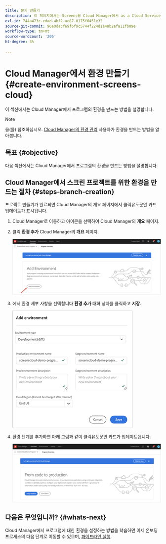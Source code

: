 ```yaml
---
title: 분기 만들기
description: 이 페이지에서는 Screens용 Cloud Manager에서 as a Cloud Service 분기를 만드는 방법에 대해 설명합니다.
exl-id: 744a473c-edad-4bf2-ae87-0175f6451e32
source-git-commit: 96a0dacf69f6f9c5744f224d1a48b2afa11fb09e
workflow-type: tm+mt
source-wordcount: '206'
ht-degree: 3%

---
```


# Cloud Manager에서 환경 만들기 {#create-environment-screens-cloud}

이 섹션에서는 Cloud Manager에서 프로그램의 환경을 만드는 방법을 설명합니다.

>[!NOTE]
>을(를) 참조하십시오. [Cloud Manager의 환경 관리](https://experienceleague.adobe.com/docs/experience-manager-cloud-service/implementing/using-cloud-manager/manage-environments.html?lang=en) 사용자가 환경을 만드는 방법을 알아봅니다.

## 목표 {#objective}

다음 섹션에서는 Cloud Manager에서 프로그램의 환경을 만드는 방법을 설명합니다.

## Cloud Manager에서 스크린 프로젝트를 위한 환경을 만드는 절차 {#steps-branch-creation}

프로젝트 만들기가 완료되면 Cloud Manager의 개요 페이지에서 클릭유도문안 카드 업데이트가 표시됩니다.

1. Cloud Manager로 이동하고 아이콘을 선택하여 Cloud Manager의 **개요** 페이지.

1. 클릭 **환경 추가** Cloud Manager의 **개요** 페이지.

   ![이미지](/help/screens-cloud/assets/onboarding/add-environ1.png)

1. 에서 환경 세부 사항을 선택합니다 **환경 추가** 대화 상자를 클릭하고 **저장**.

   ![이미지](/help/screens-cloud/assets/onboarding/add-environ2.png)

1. 환경 단계를 추가하면 아래 그림과 같이 클릭유도문안 카드가 업데이트됩니다.

   ![이미지](/help/screens-cloud/assets/onboarding/add-environ3a.png)

## 다음은 무엇입니까? {#whats-next}

Cloud Manager에서 프로그램에 대한 환경을 설정하는 방법을 학습하면 이제 온보딩 프로세스의 다음 단계로 이동할 수 있으며, [파이프라인 실행](/help/screens-cloud/onboarding-screens-cloud/running-a-pipeline.md).
